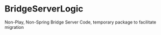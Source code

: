 # BridgeServerLogic
Non-Play, Non-Spring Bridge Server Code, temporary package to facilitate migration
